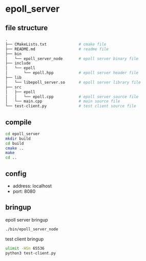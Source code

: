 # epoll_server

## file structure

```bash
.
├── CMakeLists.txt              # cmake file
├── README.md                   # readme file
├── bin
│   └── epoll_server_node       # epoll server binary file
├── include
│   └── epoll
│       └── epoll.hpp           # epoll server header file
├── lib
│   └── libepoll_server.so      # epoll server library file
├── src
│   ├── epoll
│   │   └── epoll.cpp           # epoll server source file
│   └── main.cpp                # main source file
└── test-client.py              # test client source file
```

## compile

```bash
cd epoll_server
mkdir build
cd build
cmake ..
make
cd ..
```

## config

- address: localhost
- port: 8080

## bringup

epoll server bringup

```bash
./bin/epoll_server_node
```

test client bringup

```bash
ulimit -HSn 65536
python3 test-client.py
```
